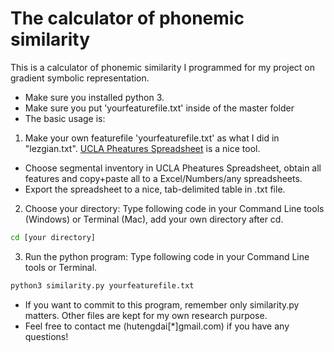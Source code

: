 # The calculator of phonemic similarity 
This is a calculator of phonemic similarity I programmed for my project on gradient symbolic representation. 
- Make sure you installed python 3.
- Make sure you put 'yourfeaturefile.txt' inside of the master folder
- The basic usage is: 
1. Make your own featurefile 'yourfeaturefile.txt' as what I did in "lezgian.txt". [UCLA Pheatures Spreadsheet](https://linguistics.ucla.edu/people/hayes/120a/Pheatures/) is a nice tool. 
  - Choose segmental inventory in UCLA Pheatures Spreadsheet, obtain all features and copy+paste all to a Excel/Numbers/any spreadsheets. 
  - Export the spreadsheet to a nice, tab-delimited table in .txt file.
2. Choose your directory: Type following code in your Command Line tools (Windows) or Terminal (Mac), add your own directory after cd.
```bash
cd [your directory]
```

3. Run the python program: Type following code in your Command Line tools or Terminal. 
```bash
python3 similarity.py yourfeaturefile.txt
``` 

- If you want to commit to this program, remember only similarity.py matters. Other files are kept for my own research purpose.
- Feel free to contact me (hutengdai[*]gmail.com) if you have any questions!
